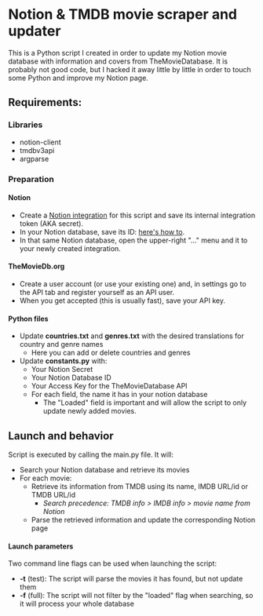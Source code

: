 # Notion & TMDB movie scraper and updater

This is a Python script I created in order to update my Notion movie database with information and covers from TheMovieDatabase.
It is probably not good code, but I hacked it away little by little in order to touch some Python and improve my Notion page.

## **Requirements:**
### Libraries
* notion-client
* tmdbv3api
* argparse
### Preparation
#### Notion
* Create a [Notion integration](https://www.notion.so/my-integrations) for this script and save its internal integration token (AKA secret).
* In your Notion database, save its ID: [here's how to](https://stackoverflow.com/questions/67728038/where-to-find-database-id-for-my-database-in-notion).
* In that same Notion database, open the upper-right "..." menu and it to your newly created integration.
#### TheMovieDb.org
* Create a user account (or use your existing one) and, in settings go to the API tab and register yourself as an API user. 
* When you get accepted (this is usually fast), save your API key.
#### Python files
* Update **countries.txt** and **genres.txt** with the desired translations for country and genre names
    * Here you can add or delete countries and genres
* Update **constants.py** with:
    * Your Notion Secret
    * Your Notion Database ID 
    * Your Access Key for the TheMovieDatabase API
    * For each field, the name it has in your notion database
        * The "Loaded" field is important and will allow the script to only update newly added movies.
    
## Launch and behavior
Script is executed by calling the main.py file.
It will:
* Search your Notion database and retrieve its movies
* For each movie:
    * Retrieve its information from TMDB using its name, IMDB URL/id or TMDB URL/id
        * _Search precedence: TMDB info > IMDB info > movie name from Notion_
    * Parse the retrieved information and update the corresponding Notion page
#### Launch parameters
Two command line flags can be used when launching the script:
* **-t** (test): The script will parse the movies it has found, but not update them
* **-f** (full): The script will not filter by the "loaded" flag when searching, so it will process your whole database

[Notion integration]: https://www.notion.so/my-integrations